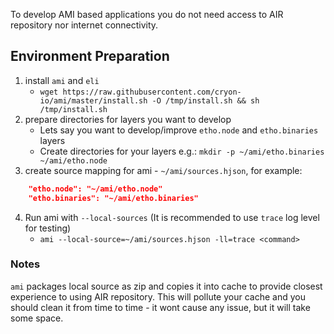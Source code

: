 To develop AMI based applications you do not need access to AIR repository nor internet connectivity. 

## Environment Preparation

1. install `ami` and `eli`
    * `wget https://raw.githubusercontent.com/cryon-io/ami/master/install.sh -O /tmp/install.sh && sh /tmp/install.sh`
2. prepare directories for layers you want to develop
    *  Lets say you want to develop/improve `etho.node` and `etho.binaries` layers 
    *  Create directories for your layers e.g.: `mkdir -p ~/ami/etho.binaries ~/ami/etho.node`
3. create source mapping for ami - `~/ami/sources.hjson`, for example:
```json
    "etho.node": "~/ami/etho.node"
    "etho.binaries": "~/ami/etho.binaries"
```
4. Run ami with `--local-sources` (It is recommended to use `trace` log level for testing)
    * `ami --local-source=~/ami/sources.hjson -ll=trace <command>` 

### Notes

`ami` packages local source as zip and copies it into cache to provide closest experience to using AIR repository. This will pollute your cache and you should clean it from time to time - it wont cause any issue, but it will take some space.
